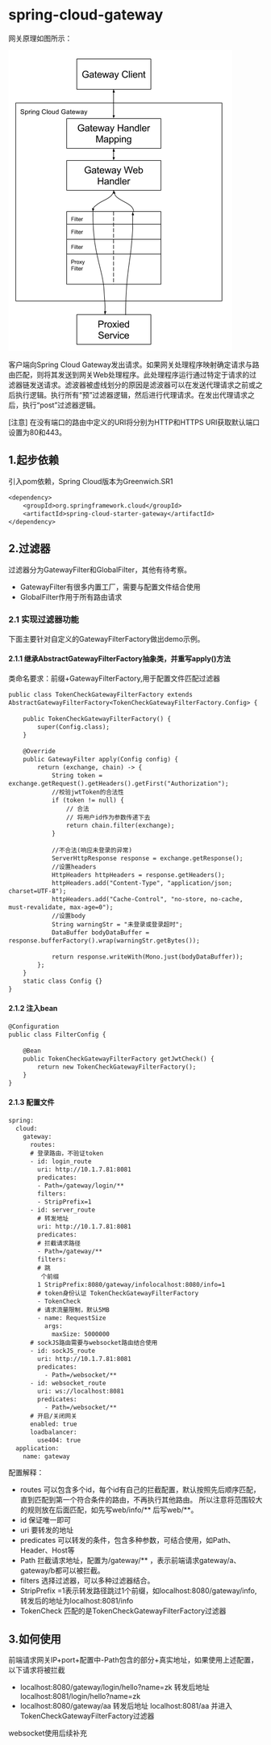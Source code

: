 # spring-cloud-gateway
网关原理如图所示：

![image](https://github.com/zk185/spring-cloud-gateway/blob/master/images/spring_cloud_gateway_diagram.png)

客户端向Spring Cloud Gateway发出请求。如果网关处理程序映射确定请求与路由匹配，则将其发送到网关Web处理程序。此处理程序运行通过特定于请求的过滤器链发送请求。滤波器被虚线划分的原因是滤波器可以在发送代理请求之前或之后执行逻辑。执行所有“预”过滤器逻辑，然后进行代理请求。在发出代理请求之后，执行“post”过滤器逻辑。

[注意]
在没有端口的路由中定义的URI将分别为HTTP和HTTPS URI获取默认端口设置为80和443。

## 1.起步依赖
引入pom依赖，Spring Cloud版本为Greenwich.SR1
```
<dependency>
    <groupId>org.springframework.cloud</groupId>
    <artifactId>spring-cloud-starter-gateway</artifactId>
</dependency>
```
## 2.过滤器
过滤器分为GatewayFilter和GlobalFilter，其他有待考察。

- GatewayFilter有很多内置工厂，需要与配置文件结合使用
- GlobalFilter作用于所有路由请求

### 2.1 实现过滤器功能
下面主要针对自定义的GatewayFilterFactory做出demo示例。
#### 2.1.1 继承AbstractGatewayFilterFactory抽象类，并重写apply()方法
类命名要求：前缀+GatewayFilterFactory,用于配置文件匹配过滤器
```
public class TokenCheckGatewayFilterFactory extends AbstractGatewayFilterFactory<TokenCheckGatewayFilterFactory.Config> {

    public TokenCheckGatewayFilterFactory() {
        super(Config.class);
    }

    @Override
    public GatewayFilter apply(Config config) {
        return (exchange, chain) -> {
            String token = exchange.getRequest().getHeaders().getFirst("Authorization");
            //校验jwtToken的合法性
            if (token != null) {
                // 合法
                // 将用户id作为参数传递下去
                return chain.filter(exchange);
            }

            //不合法(响应未登录的异常)
            ServerHttpResponse response = exchange.getResponse();
            //设置headers
            HttpHeaders httpHeaders = response.getHeaders();
            httpHeaders.add("Content-Type", "application/json; charset=UTF-8");
            httpHeaders.add("Cache-Control", "no-store, no-cache, must-revalidate, max-age=0");
            //设置body
            String warningStr = "未登录或登录超时";
            DataBuffer bodyDataBuffer = response.bufferFactory().wrap(warningStr.getBytes());

            return response.writeWith(Mono.just(bodyDataBuffer));
        };
    }
    static class Config {}
}
```
#### 2.1.2 注入bean
```
@Configuration
public class FilterConfig {

    @Bean
    public TokenCheckGatewayFilterFactory getJwtCheck() {
        return new TokenCheckGatewayFilterFactory();
    }
}
```
#### 2.1.3 配置文件
```
spring:
  cloud:
    gateway:
      routes:
      # 登录路由，不验证token
      - id: login_route
        uri: http://10.1.7.81:8081
        predicates:
        - Path=/gateway/login/**
        filters:
        - StripPrefix=1
      - id: server_route
        # 转发地址
        uri: http://10.1.7.81:8081
        predicates:
        # 拦截请求路径
        - Path=/gateway/**
        filters:
        # 跳
         个前缀
        1 StripPrefix:8080/gateway/infolocalhost:8080/info=1
        # token身份认证 TokenCheckGatewayFilterFactory
        - TokenCheck
        # 请求流量限制，默认5MB
        - name: RequestSize
          args:
            maxSize: 5000000
      # sockJS路由需要与websocket路由结合使用
      - id: sockJS_route
        uri: http://10.1.7.81:8081
        predicates:
          - Path=/websocket/**
      - id: websocket_route
        uri: ws://localhost:8081
        predicates:
          - Path=/websocket/**
      # 开启/关闭网关
      enabled: true
      loadbalancer:
        use404: true
  application:
    name: gateway
```
配置解释：
- routes 可以包含多个id，每个id有自己的拦截配置，默认按照先后顺序匹配，直到匹配到第一个符合条件的路由，不再执行其他路由。
所以注意将范围较大的规则放在后面匹配，如先写web/info/** 后写web/**。
- id 保证唯一即可
- uri 要转发的地址
- predicates 可以转发的条件，包含多种参数，可结合使用，如Path、Header、Host等
- Path 拦截请求地址，配置为/gateway/** ，表示前端请求gateway/a、gateway/b都可以被拦截。
- filters 选择过滤器，可以多种过滤器结合。
- StripPrefix =1表示转发路径跳过1个前缀，如localhost:8080/gateway/info,转发后的地址为localhost:8081/info
- TokenCheck 匹配的是TokenCheckGatewayFilterFactory过滤器
## 3.如何使用
前端请求网关IP+port+配置中-Path包含的部分+真实地址，如果使用上述配置，以下请求将被拦截
- localhost:8080/gateway/login/hello?name=zk 转发后地址 localhost:8081/login/hello?name=zk
- localhost:8080/gateway/aa 转发后地址 localhost:8081/aa 并进入TokenCheckGatewayFilterFactory过滤器

websocket使用后续补充
